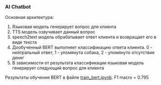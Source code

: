 ### AI Chatbot

Основная архитектура:
1. Языковая модель генерирует вопрос для клиента
2. TTS модель озвучивает данный вопрос
3. speech2text модель обрабатывает ответ клиента и возвращает его в виде текста
4. Дообученный BERT выполняет классификацию ответа клиента. 0 - нейтральный ответ, 1 - упомянута собака, 2 - упомянуто отсутствие денег
5. В зависимости от результата классификации языковая модель генерирует следующий вопрос для клиента

Результаты обучения BERT в файле [train_bert.ipynb](train_bert.ipynb). F1 macro = 0.795
